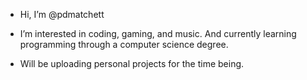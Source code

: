 -  Hi, I’m @pdmatchett
-  I’m interested in coding, gaming, and music. And currently learning programming through a computer science degree.

-  Will be uploading personal projects for the time being.

<!---
pdmatchett/pdmatchett is a ✨ special ✨ repository because its `README.md` (this file) appears on your GitHub profile.
You can click the Preview link to take a look at your changes.
--->
